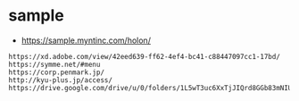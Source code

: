 # sample 
- https://sample.myntinc.com/holon/

```
https://xd.adobe.com/view/42eed639-ff62-4ef4-bc41-c88447097cc1-17bd/
https://symme.net/#menu
https://corp.penmark.jp/
http://kyu-plus.jp/access/
https://drive.google.com/drive/u/0/folders/1L5wT3uc6XxTjJIQrd8GGb83mNIUQVLtQ
```